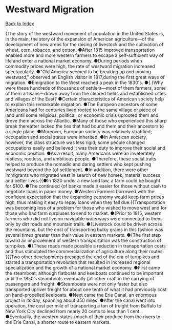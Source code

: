 # Westward Migration
[Back to Index](https://github.com/windows10010/tpoExtractor/blog/master/README.md)

{The story of the westward movement of population in the United States is, in the main, the story of the expansion of American agriculture—of the development of new areas for the raising of livestock and the cultivation of wheat, corn, tobacco, and cotton. ●After 1815 improved transportation enabled more and more western farmers to escape a self-sufficient way of life and enter a national market economy. ●During periods when commodity prices were high, the rate of westward migration increased spectacularly. ●"Old America seemed to be breaking up and moving westward," observed an English visitor in 1817,during the first great wave of migration. ●Emigration to the West reached a peak in the 1830's. ●{.{Why were these hundreds of thousands of settlers—most of them farmers, some of them artisans—drawn away from the cleared fields and established cities and villages of the East? ●Certain characteristics of American society help to explain this remarkable migration. ●The European ancestors of some Americans had for centuries lived rooted to the same village or piece of land until some religious, political, or economic crisis uprooted them and drove them across the Atlantic. ●Many of those who experienced this sharp break thereafter lacked the ties that had bound them and their ancestors to a single place. ●Moreover, European society was relatively stratified; occupation and social status were inherited. ●In American society, however, the class structure was less rigid; some people changed occupations easily and believed it was their duty to improve their social and economic position. ●As a result, many Americans were an inveterately restless, rootless, and ambitious people. ●Therefore, these social traits helped to produce the nomadic and daring settlers who kept pushing westward beyond the {of settlement. ●In addition, there were other immigrants who migrated west in search of new homes, material success, and better lives.{{●In 1820 under a new land law, a farm could be bought for $100. ●The continued {of banks made it easier for those without cash to negotiate loans in paper money. ●Western Farmers borrowed with the confident expectation that the expanding economy would keep farm prices high, thus making it easy to repay loans when they fell due.{{Transportation was becoming less of a problem for those who wished to move west and for those who had farm surpluses to send to market.
 ●{Prior to 1815, western farmers who did not live on navigable waterways were connected to them only by dirt roads and mountain trails. ●{Livestock could be driven across the mountains, but the cost of transporting bulky grains in this fashion was several times greater than their value in eastern markets.
 ●{The first step toward an improvement of western transportation was the construction of turnpikes. ●{These roads made possible a reduction in transportation costs and thus stimulated the 
commercialization of agriculture along their routes.{{{Two other developments presaged the end of the era of turnpikes and started a transportation revolution that resulted in increased regional specialization and the growth of a national market economy. ●First came the steamboat; although flatboats and keelboats continued to be important until the 1850’s steamboats eventually {all other craft in the carrying of passengers and freight. ●Steamboats were not only faster but also transported upriver freight for about one tenth of what it had previously cost on hand-propelled keelboats. ●Next came the Erie Canal, an enormous project in its day, spanning about 350 miles. ●After the canal went into operation, the cost per mile of transporting a ton of freight from Buffalo to New York City declined from nearly 20 cents to less than 1 cent. ●Eventually, the western states {much of their produce from the rivers to the Erie Canal, a shorter route to eastern markets.